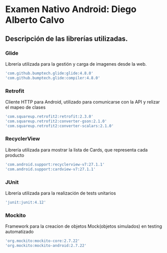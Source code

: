 # Examen Nativo Android: Diego Alberto Calvo

## Descripción de las librerías utilizadas.

### Glide
Librería utilizada para la gestión y carga de imagenes desde la web.
```bash
'com.github.bumptech.glide:glide:4.8.0'
'com.github.bumptech.glide:compiler:4.8.0'
```

### Retrofit
Cliente HTTP para Android, utilizado para comunicarse con la API y relizar el mapeo de clases
```bash
'com.squareup.retrofit2:retrofit:2.3.0'
'com.squareup.retrofit2:converter-gson:2.1.0'
'com.squareup.retrofit2:converter-scalars:2.1.0'
```

### RecyclerView
Librería utilizada para mostrar la lista de Cards, que representa cada producto
```bash
'com.android.support:recyclerview-v7:27.1.1'
'com.android.support:cardview-v7:27.1.1'
```

### JUnit
Librería utilizada para la realización de tests unitarios
```bash
'junit:junit:4.12'
```

### Mockito
Framework para la creacion de objetos Mock(objetos simulados) en testing automatizado
```bash
'org.mockito:mockito-core:2.7.22'
'org.mockito:mockito-android:2.7.22'
```



